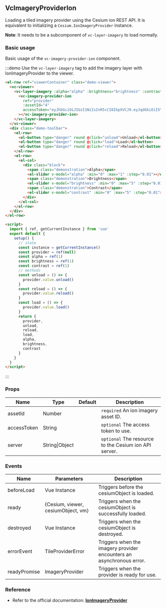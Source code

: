 ## VcImageryProviderIon

Loading a tiled imagery provider using the Cesium ion REST API. It is equivalent to initializing a `Cesium.IonImageryProvider` instance.

**Note**: It needs to be a subcomponent of `vc-layer-imagery` to load normally.

### Basic usage

Basic usage of the `vc-imagery-provider-ion` component.

:::demo Use the `vc-layer-imagery` tag to add the imagery layer with IonImageryProvider to the viewer.

```html
<el-row ref="viewerContainer" class="demo-viewer">
  <vc-viewer>
    <vc-layer-imagery :alpha="alpha" :brightness="brightness" :contrast="contrast">
      <vc-imagery-provider-ion
        ref="provider"
        :assetId="4"
        accessToken="eyJhbGciOiJIUzI1NiIsInR5cCI6IkpXVCJ9.eyJqdGkiOiI5Y2U0ZTk2Ni1jNzdkLTQ3OWYtYjVmYS0yMGM3YTk3NjgzMmUiLCJpZCI6Njk5Nywic2NvcGVzIjpbImFzciIsImdjIl0sImlhdCI6MTU0ODA1MTc0OH0.Csy6yyAnv6JSBppH0Ou3ahshqcHFEhP27iOz5gjQMEo"
      ></vc-imagery-provider-ion>
    </vc-layer-imagery>
  </vc-viewer>
  <div class="demo-toolbar">
    <el-row>
      <el-button type="danger" round @click="unload">Unload</el-button>
      <el-button type="danger" round @click="load">Load</el-button>
      <el-button type="danger" round @click="reload">Reload</el-button>
    </el-row>
    <el-row>
      <el-col>
        <div class="block">
          <span class="demonstration">Alpha</span>
          <el-slider v-model="alpha" :min="0" :max="1" :step="0.01"></el-slider>
          <span class="demonstration">Brightness</span>
          <el-slider v-model="brightness" :min="0" :max="5" :step="0.01"></el-slider>
          <span class="demonstration">Contrast</span>
          <el-slider v-model="contrast" :min="0" :max="5" :step="0.01"></el-slider>
        </div>
      </el-col>
    </el-row>
  </div>
</el-row>

<script>
  import { ref, getCurrentInstance } from 'vue'
  export default {
    setup() {
      // state
      const instance = getCurrentInstance()
      const provider = ref(null)
      const alpha = ref(1)
      const brightness = ref(1)
      const contrast = ref(1)
      // methods
      const unload = () => {
        provider.value.unload()
      }
      const reload = () => {
        provider.value.reload()
      }
      const load = () => {
        provider.value.load()
      }
      return {
        provider,
        unload,
        reload,
        load,
        alpha,
        brightness,
        contrast
      }
    }
  }
</script>
```

:::

### Props

| Name        | Type           | Default | Description                                           |
| ----------- | -------------- | ------- | ----------------------------------------------------- |
| assetId     | Number         |         | `required` An ion imagery asset ID.                   |
| accessToken | String         |         | `optional` The access token to use.                   |
| server      | String\|Object |         | `optional` The resource to the Cesium ion API server. |

### Events

| Name         | Parameters                         | Description                                                          |
| ------------ | ---------------------------------- | -------------------------------------------------------------------- |
| beforeLoad   | Vue Instance                       | Triggers before the cesiumObject is loaded.                          |
| ready        | {Cesium, viewer, cesiumObject, vm} | Triggers when the cesiumObject is successfully loaded.               |
| destroyed    | Vue Instance                       | Triggers when the cesiumObject is destroyed.                         |
| errorEvent   | TileProviderError                  | Triggers when the imagery provider encounters an asynchronous error. |
| readyPromise | ImageryProvider                    | Triggers when the provider is ready for use.                         |

### Reference

- Refer to the official documentation: **[IonImageryProvider](https://cesium.com/docs/cesiumjs-ref-doc/IonImageryProvider.html)**
